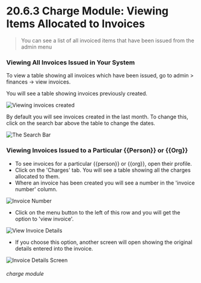 # 20.6.3 Charge Module: Viewing Items Allocated to Invoices

> You can see a list of all invoiced items that have been issued from the admin menu



### Viewing All Invoices Issued in Your System

To view a table showing all invoices which have been issued, go to admin > finances -> view invoices. 

You will see a table showing invoices previously created.

![Viewing invoices created](20.6.3a.png)

By default you will see invoices created in the last month. To change this, click on the search bar above the table to change the dates. 

![The Search Bar](20.6.3b.png)

### Viewing Invoices Issued to a Particular {{Person}} or {{Org}}

- To see invoices for a particular {{person}} or {{org}}, open their profile.
- Click on the 'Charges' tab.  You will see a table showing all the charges allocated to them. 
- Where an invoice has been created you will see a number in the 'invoice number' column. 

![Invoice Number](20.6.3c.png)

- Click on the menu button to the left of this row and you will get the option to 'view invoice'. 

![View Invoice Details](20.6.3d.png)

- If you choose this option, another screen will open showing the original details entered into the invoice.

![Invoice Details Screen](20.6.3e.png)


###### charge module

